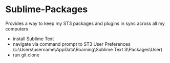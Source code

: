 Sublime-Packages
================

Provides a way to keep my ST3 packages and plugins in sync across all my computers

- install Sublime Text
- navigate via command prompt to ST3 User Preferences (c:\Users\username\AppData\Roaming\Sublime Text 3\Packages\User\)
- run git clone

